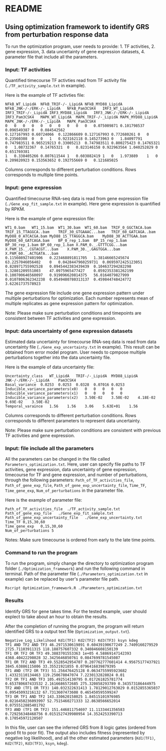 # README

## Using optimization framework to identify GRS from perturbation response data
To run the optimization program, user needs to provide: 1. TF activities, 2. gene expression, 3. data uncertainty of gene expression datasets, 4. parameter file that include all the parameters.

### Input: TF activities
Quantified timecourse TF activties read from TF activity file (`./TF_activity_sample.txt` in example). 

Here is the example of TF activties file:
```
NFkB_WT_LipidA	NFkB_TRIF-/-_LipidA	NFkB_MYD88_LipidA	NFkB_JNK-/-/ERK-/-_LipidA	NFkB_Pam3CSK4	IRF3_WT_LipidA	IRF3_TRIF-/-_LipidA	IRF3_MYD88_LipidA	IRF3_JNK-/-/ERK-/-_LipidA	IRF3_Pam3CSK4	MAPK_WT_LipidA	MAPK_TRIF-/-_LipidA	MAPK_MYD88_LipidA	MAPK_JNK-/-/ERK-/-_LipidA	MAPK_Pam3CSK4
0	0	0	0	0	0	0	0	0	0	0.075009871	0.101798537	0.096549387	0	0.084542562
0.127167993	0.60724066	0.122866609	0.127167993	0.772680261	0	0	0.23560308	0	0	1	0.923162118	0.145273963	0	1.84097791
0.747983511	0.965219213	0.33005213	0.747983511	0.800275423	0.14765321	0	1.08732367	0.14765321	0	0.823146158	0.922963564	1.040252829	0	0.651769381
1	0.338405266	0.807611544	1	0.603882419	1	0	1.973889	1	0	0.209820923	0.153563652	0.192755669	0	0.121685025
```
Columns corresponds to different perturbation conditions. Rows corresponds to multiple time points.

### Input: gene expression
Quantified timecourse RNA-seq data is read from gene expression file (`./Gene_exp_fit_sample.txt` in example). Here gene expression is quantified by RPKM. 

Here is the example of gene expression file:
```
WT1_0.bam	WT1_15.bam	WT1_30.bam	WT1_60.bam	TRIF_0_GGCTACA.bam	TRIF_15_TTAGGCA..bam	TRIF_30_GTGAAAC...bam	TRIF_60_GATCAGA..bam	MyD88_0_ATCACGA.bam	MyD88_15_TTAGGCA.bam	MyD88_30_ACTTGAA.bam	MyD88_60_GATCAGA.bam	BP_0_rep_1.bam	BP_15_rep_1.bam	BP_30_rep_1.bam	BP_60_rep_1.bam	X.PAM_0._.GTTTCGG...bam	X.PAM_15._.CGTACGT...bam	X.PAM_30._.GAGTGGA...bam	X.PAM_60._.ACTGATA...bam
0.115608927401906	0.223468891811705	1.38146665245674	63.2257046056402	0	0.0428447960259731	0.0695972425123051	0.828971755992528	0.0945442383439439	0.104637294282298	1.32801209551003	47.0975965477427	0.0592353381262199	0.100700646560097	0.919096620814375	56.0164079827999	0.0107806362342238	0.0549480780313137	0.459844748424772	3.62261737578923
```
The gene expression file include one gene expression pattern under multiple perturbations for optimization. Each number represents mean of multiple replicates as gene expression pattern for optimization.

Note:
Please make sure perturbation conditions and timepoints are consistent between TF activities and gene expression.

### Input: data uncertainty of gene expression datasets
Estimated data uncertainty for timecourse RNA-seq data is read from data uncertainty file (`./Gene_exp_uncertainty.txt` in example). This result can be obtained from error model program. User needs to cpmpose multiple perturbations together into the data uncertainty file. 

Here is the example of data uncertainty file:
```
Uncertainty_class	WT_LipidA	TRIF-/-_LipidA	MYD88_LipidA	JNK-/-/ERK-/-_LipidA	Pam3CSK4
Basal_variance	0.0253	0.0253	0.0328	0.07016	0.0253
Inducible_variance_parameters(x0)	0	0	0	0	0
Inducible_variance_parameters(x1)	0	0	0	0	0
Inducible_variance_parameters(x2)	3.50E-02	3.50E-02	4.18E-02	9.69E-02	3.50E-02
Temporal_varaince	1.56	1.56	3.06	5.63E+01	1.56
```
Columns corresponds to different perturbation conditions. Rows corresponds to different parameters to represent data uncertainty.

Note:
Please make sure perturbation conditions are consistent with previous TF activities and gene expression.


### Input: file include all the parameters
All the parameters can be changed in the file called `Parameters_optimization.txt`. Here, user can specify file paths to TF activities, gene expression, data uncertainty of gene expression, timecourse for TF and gene expression, and number of perturbations, through the following parameters: `Path_of_TF_activities_file`, `Path_of_gene_exp_file`, `Path_of_gene_exp_uncertainty_file`, `Time_TF`, `Time_gene_exp`, `Num_of_perturbations` in the parameter file.

Here is the example of parameter file:
```
Path_of_TF_activities_file	./TF_activity_sample.txt
Path_of_gene_exp_file	./Gene_exp_fit_sample.txt
Path_of_gene_exp_uncertainty_file	./Gene_exp_uncertainty.txt
Time_TF	0,15,30,60
Time_gene_exp	0,15,30,60
Num_of_perturbations 5
```

Notes:
Make sure timecourse is ordered from early to the late time points.

### Command to run the program
To run the program, simply change the directory to optimization program folder (`./Optimization_framework`) and run the following command in terminal. Path of the parameter file (`./Parameters_optimization.txt` in example) can be replaced by user's parameter file path.

```
Rscript Optimization_framework.R ./Parameters_optimization.txt
```

### Results
Identify GRS for gene takes time. For the tested example, user should explect to take about an hour to obtain the results.

After the completion of running the program, the program will return identified GRS to a output text file (`Optimization_output.txt`).
```
Negative_Log_Likelihood Kd1(TF1) Kd2(TF2) Kd3(TF3) ksyn kdeg
TF1 AND TF2 AND TF3 46.2971530619891 0.60439190677249 2.7409160279529 2725.71103911315 118.188757607332 0.340846608150139
TF1 OR TF2 OR TF3 49.3883701553363 1e+05 4.58869147142393 4368.40422298028 32.3425646850761 0.0847699781545087
TF1 OR TF2 AND TF3 49.5528542954707 0.207762777601414 4.95675177437921 3845.63886115806 33.35521921855 0.0796416839879395
TF1 AND (TF2 OR TF3) 51.256476425128 0.0634755995923682 1.43323110134463 119.250678047074 7.2230132828024 0.01
TF2 OR TF1 AND TF3 105.492514130795 0.017261825781774 0.653780687433532 2.1616686572685 275.320858293789 0.343573186444975
TF2 AND (TF1 OR TF3) 140.032322631413 1.78129012763029 0.0152855365037 6.09545093216132 67.7313607473608 0.465450595599247
TF3 OR TF1 AND TF2 143.330620158025 1.84515101976985 0.0216450236093997 52.7515460271333 12.8638566652014 0.0755512885401792
TF3 AND (TF1 OR TF2) 151.446811754697 11.1133441356583 0.729256348468756 0.0151527439980954 14.3524253390713 0.170545972120507
```

In this file, user can see the inferred GRS from 8 logic gates (ordered from good fit to poor fit). The output also includes fitness (represented by negative log likelihood), and all the other estimated parameters (`Kd1(TF1)`, `Kd2(TF2)`, `Kd3(TF3)`, `ksyn`, `kdeg`).
